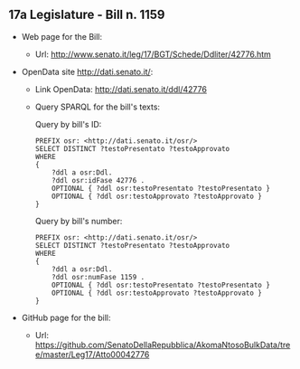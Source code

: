## 17a Legislature - Bill n. 1159 ##

* Web page for the Bill:
	* Url: http://www.senato.it/leg/17/BGT/Schede/Ddliter/42776.htm

* OpenData site http://dati.senato.it/:
	* Link OpenData: http://dati.senato.it/ddl/42776
	* Query SPARQL for the bill's texts:

        Query by bill's ID:
        
        ```
        PREFIX osr: <http://dati.senato.it/osr/>  
		SELECT DISTINCT ?testoPresentato ?testoApprovato  
		WHERE  
		{  
		    ?ddl a osr:Ddl.  
		    ?ddl osr:idFase 42776 .  
		    OPTIONAL { ?ddl osr:testoPresentato ?testoPresentato }  
		    OPTIONAL { ?ddl osr:testoApprovato ?testoApprovato }  
		}
		```
				
		Query by bill's number:
		
		```
        PREFIX osr: <http://dati.senato.it/osr/>  
		SELECT DISTINCT ?testoPresentato ?testoApprovato  
		WHERE  
		{  
		    ?ddl a osr:Ddl.  
		    ?ddl osr:numFase 1159 .  
		    OPTIONAL { ?ddl osr:testoPresentato ?testoPresentato }  
		    OPTIONAL { ?ddl osr:testoApprovato ?testoApprovato }  
		}		
		```
* GitHub page for the bill:
    * Url: https://github.com/SenatoDellaRepubblica/AkomaNtosoBulkData/tree/master/Leg17/Atto00042776		